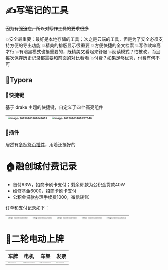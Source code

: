 # ✍写笔记的工具

~~因为有强迫症，所以对写作工具的要求很多~~

💥安全最重要：最好是本地存储的工具；次之是云端的工具，但是为了安全必须支持方便的导出功能
💥精美的排版显示很重要
💥方便快捷的全文检索
💥写作效率高才行
💥有暗黑模式也挺重要的，既精美又看起来舒服
💥阅读模式？怕被改，而且每次保存历史记录都需要和前面的对比看看
💥付费？如果足够优秀，付费有何不可

## 🥈Typora

### 🥉快捷键

基于 drake 主题的快捷键，自定义了四个高亮组件

| <img src="D:\FigureBed\image-20230903182042613.png" alt="image-20230903182042613" style="zoom:50%;" /> | <img src="D:\FigureBed\image-20230903181837548.png" alt="image-20230903181837548" style="zoom:50%;" /> |
| ------------------------------------------------------------ | ------------------------------------------------------------ |

### 🥉插件

居然有[多标签页插件](https://github.com/gatziourasd/typora-tabbar-plugin)，用着还挺好的

# 🏠融创城付费记录

- 首付93W，招商卡刷卡支付；剩余房款为公积金贷款40W
- 维修基金6000，招商卡刷卡支付
- 公积金贷款办理手续费1000，微信转账

订单和支付记录如下：

| <img src="D:\FigureBed\image-20230901112659849.png" alt="image-20230901112659849" style="zoom: 25%;" /> | <img src="D:\FigureBed\image-20230901112723263.png" alt="image-20230901112723263" style="zoom:25%;" /> | <img src="D:\FigureBed\image-20230901112748662.png" alt="image-20230901112748662" style="zoom:25%;" /> | <img src="D:\FigureBed\image-20230901112807546.png" alt="image-20230901112807546" style="zoom:25%;" /> | <img src="D:\FigureBed\image-20230901112816162.png" alt="image-20230901112816162" style="zoom:25%;" /> |
| ------------------------------------------------------------ | ------------------------------------------------------------ | ------------------------------------------------------------ | ------------------------------------------------------------ | ------------------------------------------------------------ |

# 🛵二轮电动上牌

| 车牌                                                         | 电机                                                         | 车架                                                         | 发票                                                         |
| ------------------------------------------------------------ | ------------------------------------------------------------ | ------------------------------------------------------------ | ------------------------------------------------------------ |
| <img src="D:\FigureBed\image-20230903233020100.jpg" alt="image-20230903233020100" style="zoom:10%;" /> | <img src="D:\FigureBed\image-20230903233356055.jpg" alt="image-20230903233356055" style="zoom: 15%;" /> | <img src="D:\FigureBed\image-20230903233529305.jpg" alt="image-20230903233529305" style="zoom: 15%;" /> | <img src="D:\FigureBed\image-20230903234249659.png" alt="image-20230903234249659" style="zoom: 10%;" /> |
